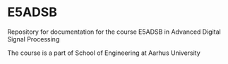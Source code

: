 # E5ADSB

Repository for documentation for the course E5ADSB in Advanced Digital Signal Processing

The course is a part of School of Engineering at Aarhus University

